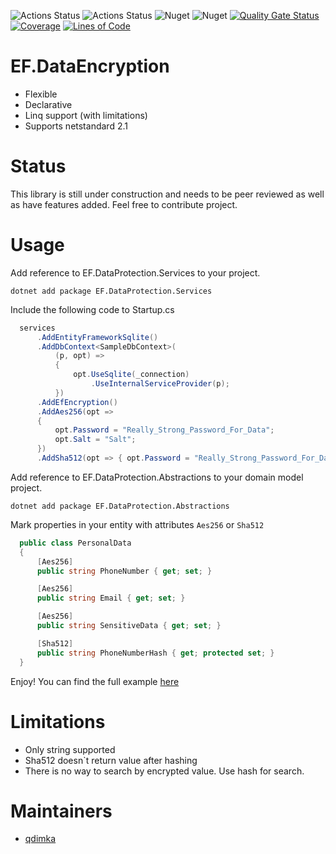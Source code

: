 ![Actions Status](https://github.com/qdimka/EntityFramework.DataProtection/workflows/build/badge.svg)
![Actions Status](https://github.com/qdimka/EntityFramework.DataProtection/workflows/release/badge.svg)
![Nuget](https://img.shields.io/nuget/v/EF.DataProtection.Core)
![Nuget](https://img.shields.io/nuget/dt/EF.DataProtection.Core)
[![Quality Gate Status](https://sonarcloud.io/api/project_badges/measure?project=smarthead_EntityFramework.DataProtection&metric=alert_status)](https://sonarcloud.io/dashboard?id=smarthead_EntityFramework.DataProtection)
[![Coverage](https://sonarcloud.io/api/project_badges/measure?project=smarthead_EntityFramework.DataProtection&metric=coverage)](https://sonarcloud.io/dashboard?id=smarthead_EntityFramework.DataProtection)
[![Lines of Code](https://sonarcloud.io/api/project_badges/measure?project=smarthead_EntityFramework.DataProtection&metric=ncloc)](https://sonarcloud.io/dashboard?id=smarthead_EntityFramework.DataProtection)

# EF.DataEncryption
+ Flexible
+ Declarative
+ Linq support (with limitations)
+ Supports netstandard 2.1

# Status
This library is still under construction and needs to be peer reviewed as well as have features added. Feel free to contribute project.

# Usage

Add reference to EF.DataProtection.Services to your project.

```
dotnet add package EF.DataProtection.Services
```

Include the following code to Startup.cs

```csharp
  services
      .AddEntityFrameworkSqlite()
      .AddDbContext<SampleDbContext>(
          (p, opt) =>
          {
              opt.UseSqlite(_connection)
                  .UseInternalServiceProvider(p);
          })
      .AddEfEncryption()
      .AddAes256(opt =>
      {
          opt.Password = "Really_Strong_Password_For_Data";
          opt.Salt = "Salt";
      })
      .AddSha512(opt => { opt.Password = "Really_Strong_Password_For_Data"; });
```

Add reference to EF.DataProtection.Abstractions to your domain model project.

```
dotnet add package EF.DataProtection.Abstractions
```
Mark properties in your entity with attributes `Aes256` or `Sha512`

```csharp
  public class PersonalData
  {
      [Aes256]
      public string PhoneNumber { get; set; }

      [Aes256]
      public string Email { get; set; }

      [Aes256]
      public string SensitiveData { get; set; }

      [Sha512]
      public string PhoneNumberHash { get; protected set; }
  }
```

Enjoy! 
You can find the full example [here](https://github.com/qdimka/EntityFramework.DataProtection/tree/master/src/EF.DataProtection.Sample)


# Limitations
+ Only string supported
+ Sha512 doesn`t return value after hashing
+ There is no way to search by encrypted value. Use hash for search.

# Maintainers
+ [qdimka](https://github.com/qdimka)

